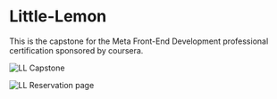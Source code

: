 # Little-Lemon
This is the capstone for the Meta Front-End Development professional certification sponsored by coursera.

![LL Capstone](https://github.com/sdn118/Little-Lemon/assets/110340860/559c1156-30ea-4338-9b30-7832b603c505)

![LL Reservation page](https://github.com/sdn118/Little-Lemon/assets/110340860/fef60929-471f-4f25-a191-7436cf1366d2)
